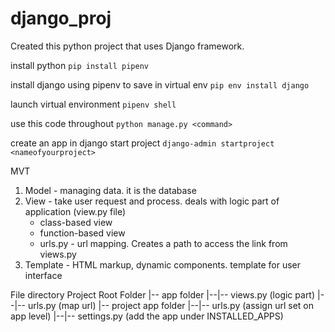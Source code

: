# django_proj

Created this python project that uses Django framework.

install python
`pip install pipenv`

install django using pipenv to save in virtual env
`pip env install django`

launch virtual environment
`pipenv shell`

use this code throughout
`python manage.py <command>`

create an app in django
start project
`django-admin startproject <nameofyourproject>`

MVT

1. Model - managing data. it is the database
2. View - take user request and process. deals with logic part of application (view.py file)
   - class-based view
   - function-based view
   * urls.py - url mapping. Creates a path to access the link from views.py
3. Template - HTML markup, dynamic components. template for user interface

File directory
Project Root Folder
|-- app folder
|--|-- views.py (logic part)
|--|-- urls.py (map url)
|-- project app folder
|--|-- urls.py (assign url set on app level)
|--|-- settings.py (add the app under INSTALLED_APPS)
